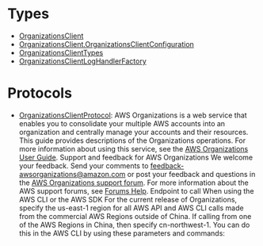 # Types

  - [OrganizationsClient](/aws-sdk-swift/reference/0.x/AWSOrganizations/OrganizationsClient)
  - [OrganizationsClient.OrganizationsClientConfiguration](/aws-sdk-swift/reference/0.x/AWSOrganizations/OrganizationsClient_OrganizationsClientConfiguration)
  - [OrganizationsClientTypes](/aws-sdk-swift/reference/0.x/AWSOrganizations/OrganizationsClientTypes)
  - [OrganizationsClientLogHandlerFactory](/aws-sdk-swift/reference/0.x/AWSOrganizations/OrganizationsClientLogHandlerFactory)

# Protocols

  - [OrganizationsClientProtocol](/aws-sdk-swift/reference/0.x/AWSOrganizations/OrganizationsClientProtocol):
    AWS Organizations is a web service that enables you to consolidate your multiple AWS accounts into an organization and centrally manage your accounts and their resources. This guide provides descriptions of the Organizations operations. For more information about using this service, see the [AWS Organizations User Guide](http://docs.aws.amazon.com/organizations/latest/userguide/orgs_introduction.html). Support and feedback for AWS Organizations We welcome your feedback. Send your comments to <feedback-awsorganizations@amazon.com> or post your feedback and questions in the [AWS Organizations support forum](http://forums.aws.amazon.com/forum.jspa?forumID=219). For more information about the AWS support forums, see [Forums Help](http://forums.aws.amazon.com/help.jspa). Endpoint to call When using the AWS CLI or the AWS SDK For the current release of Organizations, specify the us-east-1 region for all AWS API and AWS CLI calls made from the commercial AWS Regions outside of China. If calling from one of the AWS Regions in China, then specify cn-northwest-1. You can do this in the AWS CLI by using these parameters and commands:
